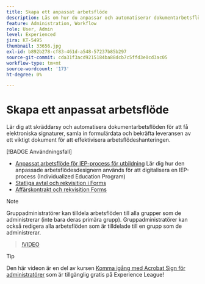 ```yaml
---
title: Skapa ett anpassat arbetsflöde
description: Läs om hur du anpassar och automatiserar dokumentarbetsflöden för att snabbt få elektroniska signaturer och samla in formulärdata
feature: Administration, Workflow
role: User, Admin
level: Experienced
jira: KT-5495
thumbnail: 33656.jpg
exl-id: b892b278-cf83-461d-a548-57237b85b297
source-git-commit: cda31f3acd9215184ba88dcb7c5ffd3e0cd3ac05
workflow-type: tm+mt
source-wordcount: '173'
ht-degree: 0%

---
```


# Skapa ett anpassat arbetsflöde

Lär dig att skräddarsy och automatisera dokumentarbetsflöden för att få elektroniska signaturer, samla in formulärdata och bekräfta leveransen av ett viktigt dokument för att effektivisera arbetsflödeshanteringen.

[!BADGE Användningsfall]

* [Anpassat arbetsflöde för IEP-process för utbildning](https://experienceleague.adobe.com/docs/document-cloud-learn/sign-learning-hub/expand/recipes/edu/usecase-edu-iep.html?lang=en)
Lär dig hur den anpassade arbetsflödesdesignern används för att digitalisera en IEP-process (Individualized Education Program)
* [Statliga avtal och rekvisition i Forms](https://experienceleague.adobe.com/docs/document-cloud-learn/sign-learning-hub/expand/recipes/gov/usecasegovcontracts.html?lang=en)
* [Affärskontrakt och rekvisition Forms](https://experienceleague.adobe.com/docs/document-cloud-learn/sign-learning-hub/expand/recipes/com/usecasecomcontracts.html?lang=en)

>[!NOTE]
>
>Gruppadministratörer kan tilldela arbetsflöden till alla grupper som de administrerar (inte bara deras primära grupp). Gruppadministratörer kan också redigera alla arbetsflöden som är tilldelade till en grupp som de administrerar.

>[!VIDEO](https://video.tv.adobe.com/v/33656?quality=12&learn=on&hidetitle=true)

>[!TIP]
>
>Den här videon är en del av kursen [Komma igång med Acrobat Sign för administratörer](https://experienceleague.adobe.com/?recommended=Sign-A-1-2020.2) som är tillgänglig gratis på Experience League!
